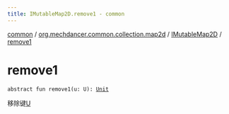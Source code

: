 ```yaml
---
title: IMutableMap2D.remove1 - common
---
```


[common](../../index.html) / [org.mechdancer.common.collection.map2d](../index.html) / [IMutableMap2D](index.html) / [remove1](./remove1.html)

# remove1

`abstract fun remove1(u: U): `[`Unit`](https://kotlinlang.org/api/latest/jvm/stdlib/kotlin/-unit/index.html)

移除键[U](index.html#U)

